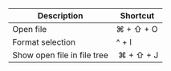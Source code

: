 | Description                 | Shortcut   |
| --------------------------- | ---------- |
| Open file                   | ⌘ + ⇧ + O  |
| Format selection            | ^ + I      |
| Show open file in file tree |  ⌘ + ⇧ + J |
